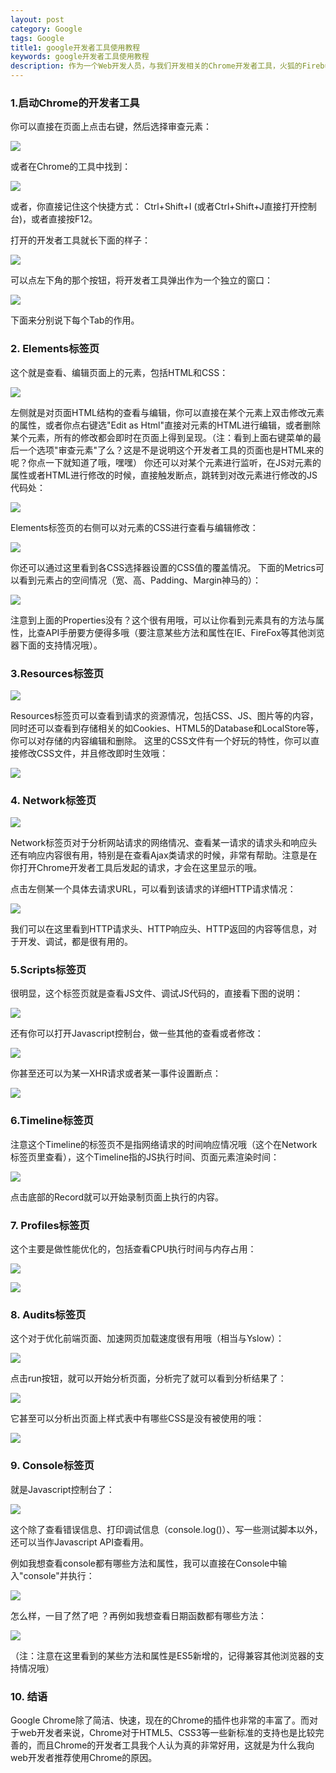 ```yaml
---
layout: post
category: Google
tags: Google
title1: google开发者工具使用教程
keywords: google开发者工具使用教程
description: 作为一个Web开发人员，与我们开发相关的Chrome开发者工具，火狐的Firebug等等。由于个人的爱好就只谈论google的，对于其他的开发者工具，同学们可以去了解用一用。下面就详细说说Chrome的开发者工具。
---
```


### 1.启动Chrome的开发者工具

你可以直接在页面上点击右键，然后选择审查元素：

![](http://www.cr173.com/up/2012-9/2012091013364392328.png)

或者在Chrome的工具中找到：

![](http://www.cr173.com/up/2012-9/2012091013364380847.png)

或者，你直接记住这个快捷方式： Ctrl+Shift+I (或者Ctrl+Shift+J直接打开控制台)，或者直接按F12。

打开的开发者工具就长下面的样子：

![](http://www.cr173.com/up/2012-9/2012091013364374975.png)

可以点左下角的那个按钮，将开发者工具弹出作为一个独立的窗口：

![](http://www.cr173.com/up/2012-9/2012091013364476821.png)

下面来分别说下每个Tab的作用。


### 2. Elements标签页

这个就是查看、编辑页面上的元素，包括HTML和CSS：

![](http://www.cr173.com/up/2012-9/2012091013364493383.png)

左侧就是对页面HTML结构的查看与编辑，你可以直接在某个元素上双击修改元素的属性，或者你点右键选"Edit as Html"直接对元素的HTML进行编辑，或者删除某个元素，所有的修改都会即时在页面上得到呈现。（注：看到上面右键菜单的最后一个选项"审查元素"了么？这是不是说明这个开发者工具的页面也是HTML来的呢？你点一下就知道了哦，嘿嘿）
你还可以对某个元素进行监听，在JS对元素的属性或者HTML进行修改的时候，直接触发断点，跳转到对改元素进行修改的JS代码处：

![](http://www.cr173.com/up/2012-9/2012091013364426080.png)

Elements标签页的右侧可以对元素的CSS进行查看与编辑修改：

![](http://www.cr173.com/up/2012-9/2012091013364481902.png)

你还可以通过这里看到各CSS选择器设置的CSS值的覆盖情况。
下面的Metrics可以看到元素占的空间情况（宽、高、Padding、Margin神马的）：

![](http://www.cr173.com/up/2012-9/2012091013364431425.png)

注意到上面的Properties没有？这个很有用哦，可以让你看到元素具有的方法与属性，比查API手册要方便得多哦（要注意某些方法和属性在IE、FireFox等其他浏览器下面的支持情况哦）。

### 3.Resources标签页

![](http://www.cr173.com/up/2012-9/2012091013364476030.png)

Resources标签页可以查看到请求的资源情况，包括CSS、JS、图片等的内容，同时还可以查看到存储相关的如Cookies、HTML5的Database和LocalStore等，你可以对存储的内容编辑和删除。
这里的CSS文件有一个好玩的特性，你可以直接修改CSS文件，并且修改即时生效哦：

![](http://www.cr173.com/up/2012-9/2012091013364510310.png)

### 4. Network标签页

![](http://www.cr173.com/up/2012-9/2012091013364628190.png)

Network标签页对于分析网站请求的网络情况、查看某一请求的请求头和响应头还有响应内容很有用，特别是在查看Ajax类请求的时候，非常有帮助。注意是在你打开Chrome开发者工具后发起的请求，才会在这里显示的哦。

点击左侧某一个具体去请求URL，可以看到该请求的详细HTTP请求情况：

![](http://www.cr173.com/up/2012-9/2012091013364768240.png)

我们可以在这里看到HTTP请求头、HTTP响应头、HTTP返回的内容等信息，对于开发、调试，都是很有用的。

### 5.Scripts标签页

很明显，这个标签页就是查看JS文件、调试JS代码的，直接看下图的说明：

![](http://www.cr173.com/up/2012-9/2012091013364891943.png)

还有你可以打开Javascript控制台，做一些其他的查看或者修改：

![](http://www.cr173.com/up/2012-9/2012091013364970564.png)

你甚至还可以为某一XHR请求或者某一事件设置断点：

![](http://www.cr173.com/up/2012-9/2012091013364964692.png)


### 6.Timeline标签页

注意这个Timeline的标签页不是指网络请求的时间响应情况哦（这个在Network标签页里查看），这个Timeline指的JS执行时间、页面元素渲染时间：

![](http://www.cr173.com/up/2012-9/2012091013364936649.png)

点击底部的Record就可以开始录制页面上执行的内容。

### 7. Profiles标签页

这个主要是做性能优化的，包括查看CPU执行时间与内存占用：

![](http://www.cr173.com/up/2012-9/2012091013364970037.png)

![](http://www.cr173.com/up/2012-9/2012091013364925169.png)

### 8. Audits标签页

这个对于优化前端页面、加速网页加载速度很有用哦（相当与Yslow）：

![](http://www.cr173.com/up/2012-9/2012091013365060665.png)

点击run按钮，就可以开始分析页面，分析完了就可以看到分析结果了：

![](http://www.cr173.com/up/2012-9/2012091013365021406.png)

它甚至可以分析出页面上样式表中有哪些CSS是没有被使用的哦：

![](http://www.cr173.com/up/2012-9/2012091013365071619.png)

### 9. Console标签页

就是Javascript控制台了：

![](http://www.cr173.com/up/2012-9/2012091013365026751.png)

这个除了查看错误信息、打印调试信息（console.log()）、写一些测试脚本以外，还可以当作Javascript API查看用。

例如我想查看console都有哪些方法和属性，我可以直接在Console中输入"console"并执行：

![](http://www.cr173.com/up/2012-9/2012091013365076964.png)

怎么样，一目了然了吧 ？再例如我想查看日期函数都有哪些方法：

![](http://www.cr173.com/up/2012-9/2012091013365037704.png)

（注：注意在这里看到的某些方法和属性是ES5新增的，记得兼容其他浏览器的支持情况哦）

### 10. 结语

Google Chrome除了简洁、快速，现在的Chrome的插件也非常的丰富了。而对于web开发者来说，Chrome对于HTML5、CSS3等一些新标准的支持也是比较完善的，而且Chrome的开发者工具我个人认为真的非常好用，这就是为什么我向web开发者推荐使用Chrome的原因。

